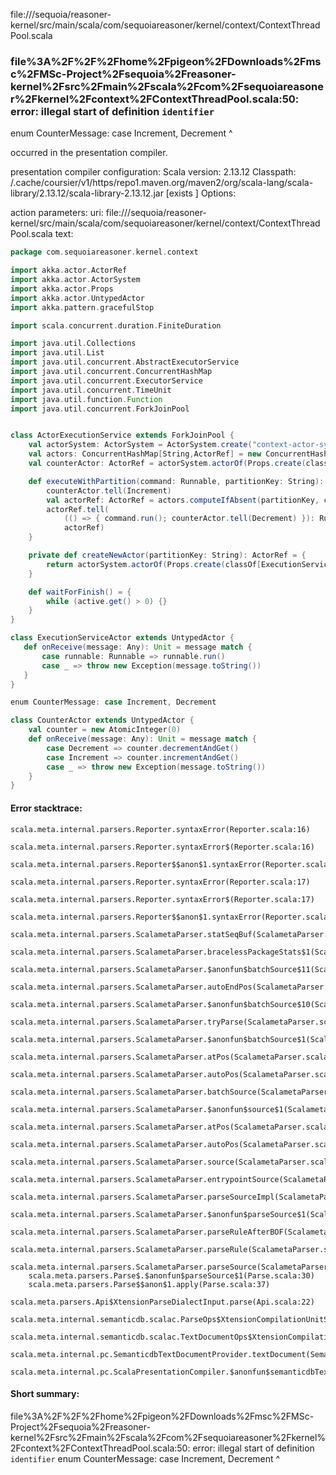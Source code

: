 file://<WORKSPACE>/sequoia/reasoner-kernel/src/main/scala/com/sequoiareasoner/kernel/context/ContextThreadPool.scala
### file%3A%2F%2F%2Fhome%2Fpigeon%2FDownloads%2Fmsc%2FMSc-Project%2Fsequoia%2Freasoner-kernel%2Fsrc%2Fmain%2Fscala%2Fcom%2Fsequoiareasoner%2Fkernel%2Fcontext%2FContextThreadPool.scala:50: error: illegal start of definition `identifier`
enum CounterMessage: case Increment, Decrement
^

occurred in the presentation compiler.

presentation compiler configuration:
Scala version: 2.13.12
Classpath:
<HOME>/.cache/coursier/v1/https/repo1.maven.org/maven2/org/scala-lang/scala-library/2.13.12/scala-library-2.13.12.jar [exists ]
Options:



action parameters:
uri: file://<WORKSPACE>/sequoia/reasoner-kernel/src/main/scala/com/sequoiareasoner/kernel/context/ContextThreadPool.scala
text:
```scala
package com.sequoiareasoner.kernel.context

import akka.actor.ActorRef
import akka.actor.ActorSystem
import akka.actor.Props
import akka.actor.UntypedActor
import akka.pattern.gracefulStop

import scala.concurrent.duration.FiniteDuration

import java.util.Collections
import java.util.List
import java.util.concurrent.AbstractExecutorService
import java.util.concurrent.ConcurrentHashMap
import java.util.concurrent.ExecutorService
import java.util.concurrent.TimeUnit
import java.util.function.Function
import java.util.concurrent.ForkJoinPool


class ActorExecutionService extends ForkJoinPool {
    val actorSystem: ActorSystem = ActorSystem.create("context-actor-system")
    val actors: ConcurrentHashMap[String,ActorRef] = new ConcurrentHashMap()
    val counterActor: ActorRef = actorSystem.actorOf(Props.create(classOf[CounterActor]), "counter")

    def executeWithPartition(command: Runnable, partitionKey: String): Unit = {
        counterActor.tell(Increment)
        val actorRef: ActorRef = actors.computeIfAbsent(partitionKey, createNewActor(_))
        actorRef.tell(
            (() => { command.run(); counterActor.tell(Decrement) }): Runnable, 
            actorRef)
    }

    private def createNewActor(partitionKey: String): ActorRef = {
        return actorSystem.actorOf(Props.create(classOf[ExecutionServiceActor]), partitionKey)
    }

    def waitForFinish() = {
        while (active.get() > 0) {}
    }
}

class ExecutionServiceActor extends UntypedActor {
   def onReceive(message: Any): Unit = message match {
       case runnable: Runnable => runnable.run()
       case _ => throw new Exception(message.toString())
   }
}

enum CounterMessage: case Increment, Decrement

class CounterActor extends UntypedActor {
    val counter = new AtomicInteger(0)
    def onReceive(message: Any): Unit = message match {
        case Decrement => counter.decrementAndGet()
        case Increment => counter.incrementAndGet()
        case _ => throw new Exception(message.toString())
    }
}
```



#### Error stacktrace:

```
scala.meta.internal.parsers.Reporter.syntaxError(Reporter.scala:16)
	scala.meta.internal.parsers.Reporter.syntaxError$(Reporter.scala:16)
	scala.meta.internal.parsers.Reporter$$anon$1.syntaxError(Reporter.scala:22)
	scala.meta.internal.parsers.Reporter.syntaxError(Reporter.scala:17)
	scala.meta.internal.parsers.Reporter.syntaxError$(Reporter.scala:17)
	scala.meta.internal.parsers.Reporter$$anon$1.syntaxError(Reporter.scala:22)
	scala.meta.internal.parsers.ScalametaParser.statSeqBuf(ScalametaParser.scala:4096)
	scala.meta.internal.parsers.ScalametaParser.bracelessPackageStats$1(ScalametaParser.scala:4288)
	scala.meta.internal.parsers.ScalametaParser.$anonfun$batchSource$11(ScalametaParser.scala:4300)
	scala.meta.internal.parsers.ScalametaParser.autoEndPos(ScalametaParser.scala:366)
	scala.meta.internal.parsers.ScalametaParser.$anonfun$batchSource$10(ScalametaParser.scala:4300)
	scala.meta.internal.parsers.ScalametaParser.tryParse(ScalametaParser.scala:206)
	scala.meta.internal.parsers.ScalametaParser.$anonfun$batchSource$1(ScalametaParser.scala:4292)
	scala.meta.internal.parsers.ScalametaParser.atPos(ScalametaParser.scala:319)
	scala.meta.internal.parsers.ScalametaParser.autoPos(ScalametaParser.scala:363)
	scala.meta.internal.parsers.ScalametaParser.batchSource(ScalametaParser.scala:4261)
	scala.meta.internal.parsers.ScalametaParser.$anonfun$source$1(ScalametaParser.scala:4255)
	scala.meta.internal.parsers.ScalametaParser.atPos(ScalametaParser.scala:319)
	scala.meta.internal.parsers.ScalametaParser.autoPos(ScalametaParser.scala:363)
	scala.meta.internal.parsers.ScalametaParser.source(ScalametaParser.scala:4255)
	scala.meta.internal.parsers.ScalametaParser.entrypointSource(ScalametaParser.scala:4259)
	scala.meta.internal.parsers.ScalametaParser.parseSourceImpl(ScalametaParser.scala:119)
	scala.meta.internal.parsers.ScalametaParser.$anonfun$parseSource$1(ScalametaParser.scala:116)
	scala.meta.internal.parsers.ScalametaParser.parseRuleAfterBOF(ScalametaParser.scala:58)
	scala.meta.internal.parsers.ScalametaParser.parseRule(ScalametaParser.scala:53)
	scala.meta.internal.parsers.ScalametaParser.parseSource(ScalametaParser.scala:116)
	scala.meta.parsers.Parse$.$anonfun$parseSource$1(Parse.scala:30)
	scala.meta.parsers.Parse$$anon$1.apply(Parse.scala:37)
	scala.meta.parsers.Api$XtensionParseDialectInput.parse(Api.scala:22)
	scala.meta.internal.semanticdb.scalac.ParseOps$XtensionCompilationUnitSource.toSource(ParseOps.scala:15)
	scala.meta.internal.semanticdb.scalac.TextDocumentOps$XtensionCompilationUnitDocument.toTextDocument(TextDocumentOps.scala:179)
	scala.meta.internal.pc.SemanticdbTextDocumentProvider.textDocument(SemanticdbTextDocumentProvider.scala:54)
	scala.meta.internal.pc.ScalaPresentationCompiler.$anonfun$semanticdbTextDocument$1(ScalaPresentationCompiler.scala:462)
```
#### Short summary: 

file%3A%2F%2F%2Fhome%2Fpigeon%2FDownloads%2Fmsc%2FMSc-Project%2Fsequoia%2Freasoner-kernel%2Fsrc%2Fmain%2Fscala%2Fcom%2Fsequoiareasoner%2Fkernel%2Fcontext%2FContextThreadPool.scala:50: error: illegal start of definition `identifier`
enum CounterMessage: case Increment, Decrement
^
